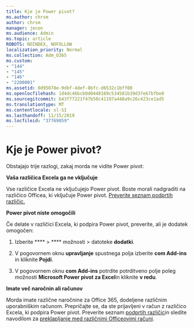 ```yaml
---
title: Kje je Power pivot?
ms.author: chrsm
author: chrsm
manager: jecon
ms.audience: Admin
ms.topic: article
ROBOTS: NOINDEX, NOFOLLOW
localization_priority: Normal
ms.collection: Adm_O365
ms.custom:
- "144"
- "145"
- "146"
- "2200001"
ms.assetid: 0d95078e-9dbf-4def-8bfc-d6532c1bff00
ms.openlocfilehash: 1d4dc46bcb0d0448169c534581b39d37e67bfbe0
ms.sourcegitcommit: b43f77221f47b50c41197a448a9c26c423ce1ad5
ms.translationtype: MT
ms.contentlocale: sl-SI
ms.lasthandoff: 11/15/2019
ms.locfileid: "37769859"
---
```

# <a name="where-is-power-pivot"></a>Kje je Power pivot?

Obstajajo trije razlogi, zakaj morda ne vidite Power pivot:
  
**Vaša različica Excela ga ne vključuje**
  
Vse različice Excela ne vključujejo Power pivot. Boste morali nadgraditi na različico Officea, ki vključuje Power pivot. [Preverite seznam podprtih različic.](https://support.office.com/article/aa64e217-4b6e-410b-8337-20b87e1c2a4b.aspx)
  
**Power pivot niste omogočili**
  
Če delate v različici Excela, ki podpira Power pivot, preverite, ali je dodatek omogočen:
  
1. Izberite **** \> **** možnosti \> datoteke **dodatki**.

2. V pogovornem oknu **upravljanje** spustnega polja izberite **com Add-ins** in kliknite **Pojdi**.

3. V pogovornem oknu **com Add-ins** potrdite potrditveno polje poleg možnosti **Microsoft Power pivot za Excel**in kliknite **v redu**.

**Imate več naročnin ali računov**
  
Morda imate različne naročnine za Office 365, dodeljene različnim uporabniškim računom. Prepričajte se, da ste prijavljeni v račun z različico Excela, ki podpira Power pivot. Preverite seznam [podprtih različic](https://support.office.com/article/aa64e217-4b6e-410b-8337-20b87e1c2a4b.aspx)in sledite navodilom za [preklapljanje med različnimi Officeovimi računi](https://support.office.com/article/b9582171-fd1f-4284-9846-bdd72bb28426.aspx#BKMK_WebSwitchAccounts).
